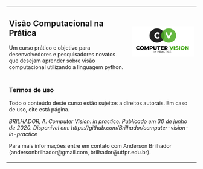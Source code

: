 <!-- # Visão Computacional na Prática -->
<!-- ### Computer Vision In Practice [Course-PT-BR] -->

<table width="100%" border="0">
<tr>
    <td>
        <H2>Visão Computacional na Prática</H2>
        <p>Um curso prático e objetivo para desenvolvedores e pesquisadores novatos que desejam aprender sobre visão computacional utilizando a linguagem python.</p>
    </td>
    <td>
        <img src="/figures/logo-cvp.png" align="center" alt="" width="100%"/>
    </td>
</tr>
<tr></tr>
<tr>
    <td colspan="2">
        <H3>Termos de uso</H3>
        <p>Todo o conteúdo deste curso estão sujeitos a direitos autorais. Em caso de uso, cite está página.</p>
        <p><em>BRILHADOR, A. Computer Vision: in practice. Publicado em 30 de junho de 2020. Disponível em: https://github.com/Brilhador/computer-vision-in-practice</em></p>
        <p>Para mais informações entre em contato com Anderson Brilhador (andersonbrilhador@gmail.com, brilhador@utfpr.edu.br).</p>
    </td>
</tr>
</table>